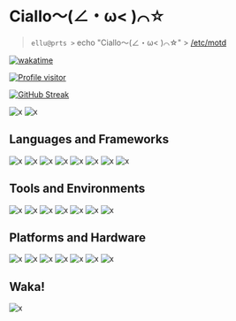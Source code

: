 # Ciallo～(∠・ω< )⌒☆

> `ellu@prts >` echo "Ciallo～(∠・ω< )⌒☆" > [/etc/motd](https://ellu.tech/)
> 
[![wakatime](https://img.shields.io/endpoint?url=https://wakapi.hk.ellu.tech/api/compat/shields/v1/ellu/interval:all_time/&label=Wakatime&color=blue&style=for-the-badge)](https://wakatime.com/@018e7109-ff5f-4c7d-bf36-426f6493e4d3)
<!-- [![wakatime](https://wakatime.com/badge/user/018e7109-ff5f-4c7d-bf36-426f6493e4d3.svg?style=for-the-badge)](https://wakatime.com/@018e7109-ff5f-4c7d-bf36-426f6493e4d3) -->
[![Profile visitor](https://komarev.com/ghpvc/?username=ElluIFX&label=Visitors&color=0e75b6&style=for-the-badge)](https://komarev.com/ghpvc/?username=ElluIFX)

[![GitHub Streak](http://github-readme-streak-stats.herokuapp.com?user=ElluIFX&theme=material-palenight&hide_border=true&border_radius=2&date_format=%5BY.%5Dn.j&mode=weekly&card_width=680)](https://git.io/streak-stats)

<!-- ![x](http://github-profile-summary-cards.vercel.app/api/cards/profile-details?username=ElluIFX&theme=material_palenight) -->

![x](http://github-profile-summary-cards.vercel.app/api/cards/stats?username=ElluIFX&theme=material_palenight)
![x](http://github-profile-summary-cards.vercel.app/api/cards/productive-time?username=ElluIFX&theme=material_palenight&utcOffset=8)

## Languages and Frameworks

![x](https://img.shields.io/badge/Python-3776AB?style=for-the-badge&logo=python&logoColor=fff)
![x](https://img.shields.io/badge/C-A8B9CC?style=for-the-badge&logo=c&logoColor=fff)
![x](https://img.shields.io/badge/C++-00599C?style=for-the-badge&logo=cplusplus&logoColor=fff)
![x](https://img.shields.io/badge/Rust-000000?style=for-the-badge&logo=rust&logoColor=fff)
![x](https://img.shields.io/badge/Node.js-339933?style=for-the-badge&logo=nodedotjs&logoColor=fff)
![x](https://img.shields.io/badge/Git-F05032?style=for-the-badge&logo=git&logoColor=fff)
![x](https://img.shields.io/badge/ROS-22314E?style=for-the-badge&logo=ros&logoColor=fff)
![x](https://img.shields.io/badge/OpenCV-5C3EE8?style=for-the-badge&logo=opencv&logoColor=fff)

## Tools and Environments

![x](https://img.shields.io/badge/IDEA-AF1DF5?style=for-the-badge&logo=IntelliJ-IDEA&logoColor=fff)
![x](https://img.shields.io/badge/VSCode-007ACC?style=for-the-badge&logo=Visual-Studio&logoColor=fff)
![x](https://img.shields.io/badge/VS-5C2D91?style=for-the-badge&logo=Visual-Studio&logoColor=fff)
![x](https://img.shields.io/badge/Keil-394049?style=for-the-badge&logo=armkeil&logoColor=fff)
![x](https://img.shields.io/badge/Docker-2496ED?style=for-the-badge&logo=docker&logoColor=fff)
![x](https://img.shields.io/badge/EasyEDA-1765F6?style=for-the-badge&logo=easyeda&logoColor=fff)
![x](https://img.shields.io/badge/Altium_Designer-A5915F?style=for-the-badge&logo=altiumdesigner&logoColor=fff)

## Platforms and Hardware

![x](https://img.shields.io/badge/Windows-0078D4?style=for-the-badge&logo=windows11&logoColor=fff)
![x](https://img.shields.io/badge/Debian-A81D33?style=for-the-badge&logo=debian&logoColor=fff)
![x](https://img.shields.io/badge/Alpine-0D597F?style=for-the-badge&logo=alpinelinux&logoColor=fff)
![x](https://img.shields.io/badge/Embedded_Linux-A22846?style=for-the-badge&logo=raspberrypi&logoColor=fff)
![x](https://img.shields.io/badge/STM32-03234B?style=for-the-badge&logo=stmicroelectronics&logoColor=fff)
![x](https://img.shields.io/badge/ESP32-E7352C?style=for-the-badge&logo=espressif&logoColor=fff)
![x](https://img.shields.io/badge/Risc_V-283272?style=for-the-badge&logo=riscv&logoColor=fff)

## Waka!

![x](https://github-readme-stats.vercel.app/api/wakatime?username=ellu&api_domain=wakapi.hk.ellu.tech&bg_color=1A202C&title_color=2F855A&icon_color=2F855A&text_color=ffffff&custom_title=Wakapi.dev+Stats+%28All+Time%29&layout=compact)
